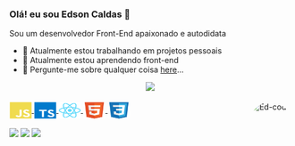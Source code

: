 ### Olá! eu sou Edson Caldas 👋
Sou um desenvolvedor Front-End apaixonado e autodidata



- 🔭 Atualmente estou trabalhando em projetos pessoais 
- 🌱 Atualmente estou aprendendo front-end
- 💬 Pergunte-me sobre qualquer coisa [here](https://github.com/EdsonCaldas/EdsonCaldas/issues)...



<div align="center">
  <a href="https://github.com/EdsonCaldas">
  <img height="180em" src="https://github-readme-stats.vercel.app/api?username=EdsonCaldas&show_icons=true&theme=chartreuse-dark&include_all_commits=true&count_private=true"/>
  <!--
<img height="180em" src="https://github-readme-stats.vercel.app/api/top-langs/?username=EdsonCaldas&layout=compact&langs_count=7&theme=chartreuse-dark"/>
-->
</div>
  
<div style="display: inline_block"><br>
  <img align="center" alt="Ed-Js" height="30" width="40" src="https://raw.githubusercontent.com/devicons/devicon/master/icons/javascript/javascript-plain.svg">
  <img align="center" alt="Ed-Ts" height="30" width="40" src="https://raw.githubusercontent.com/devicons/devicon/master/icons/typescript/typescript-plain.svg">
  <img align="center" alt="Ed-React" height="30" width="40" src="https://raw.githubusercontent.com/devicons/devicon/master/icons/react/react-original.svg">
  <img align="center" alt="Ed-HTML" height="30" width="40" src="https://raw.githubusercontent.com/devicons/devicon/master/icons/html5/html5-original.svg">
  <img align="center" alt="Ed-CSS" height="30" width="40" src="https://raw.githubusercontent.com/devicons/devicon/master/icons/css3/css3-original.svg">
  <img align="right" alt="Ed-code" height="150" style="border-radius:50px;" src="https://i.pinimg.com/originals/b4/e3/71/b4e371619042d1e80918d09904e90f7d.gif">
</div>
  <br>
<div> 
  <a href="https://www.instagram.com/edson_caldasjf" target="_blank"><img src="https://img.shields.io/badge/-Instagram-%23E4405F?style=for-the-badge&logo=instagram&logoColor=white" target="_blank"></a> 	
  <a href = "mailto:edsoncaldasjf@gmail.com"><img src="https://img.shields.io/badge/-Gmail-%23333?style=for-the-badge&logo=gmail&logoColor=white" target="_blank"></a>
  <a href="https://www.linkedin.com/in/devedsoncaldas" target="_blank"><img src="https://img.shields.io/badge/-LinkedIn-%230077B5?style=for-the-badge&logo=linkedin&logoColor=white" target="_blank"></a> 
 
  <!--
![Snake animation](https://github.com/EdsonCaldas/EdsonCaldas/blob/output/github-contribution-grid-snake.svg)
-->
 
</div>

